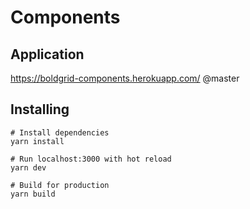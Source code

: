 # Components

## Application
https://boldgrid-components.herokuapp.com/ @master

## Installing
```
# Install dependencies
yarn install

# Run localhost:3000 with hot reload
yarn dev

# Build for production
yarn build
